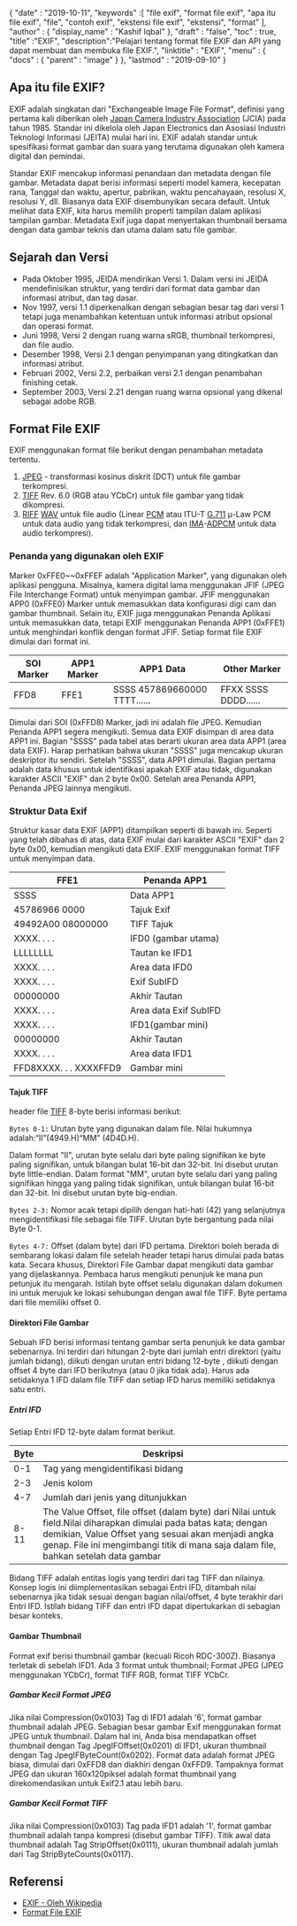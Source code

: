 {
  "date" : "2019-10-11",
  "keywords" :[ "file exif", "format file exif", "apa itu file exif", "file", "contoh exif", "ekstensi file exif", "ekstensi", "format" ],
  "author" : {
    "display_name" : "Kashif Iqbal"
},
  "draft" : "false",
  "toc" : true,
  "title" :"EXIF",
  "description":"Pelajari tentang format file EXIF dan API yang dapat membuat dan membuka file EXIF.",
  "linktitle" : "EXIF",
  "menu" : {
    "docs" : {
      "parent" : "image"
}
},
  "lastmod" : "2019-09-10"
}

## Apa itu file EXIF?
EXIF adalah singkatan dari "Exchangeable Image File Format", definisi yang pertama kali diberikan oleh [Japan Camera Industry Association](https://en.wikipedia.org/wiki/Japan_Electronic_Industries_Development_Association) (JCIA) pada tahun 1985. Standar ini dikelola oleh Japan Electronics dan Asosiasi Industri Teknologi Informasi (JEITA) mulai hari ini. EXIF adalah standar untuk spesifikasi format gambar dan suara yang terutama digunakan oleh kamera digital dan pemindai.

Standar EXIF mencakup informasi penandaan dan metadata dengan file gambar. Metadata dapat berisi informasi seperti model kamera, kecepatan rana, Tanggal dan waktu, apertur, pabrikan, waktu pencahayaan, resolusi X, resolusi Y, dll. Biasanya data EXIF disembunyikan secara default. Untuk melihat data EXIF, kita harus memilih properti tampilan dalam aplikasi tampilan gambar. Metadata Exif juga dapat menyertakan thumbnail bersama dengan data gambar teknis dan utama dalam satu file gambar.

## Sejarah dan Versi ##

* Pada Oktober 1995, JEIDA mendirikan Versi 1. Dalam versi ini JEIDA mendefinisikan struktur, yang terdiri dari format data gambar dan informasi atribut, dan tag dasar.
* Nov 1997, versi 1.1 diperkenalkan dengan sebagian besar tag dari versi 1 tetapi juga menambahkan ketentuan untuk informasi atribut opsional dan operasi format.
* Juni 1998, Versi 2 dengan ruang warna sRGB, thumbnail terkompresi, dan file audio.
* Desember 1998, Versi 2.1 dengan penyimpanan yang ditingkatkan dan informasi atribut.
* Februari 2002, Versi 2.2, perbaikan versi 2.1 dengan penambahan finishing cetak.
* September 2003, Versi 2.21 dengan ruang warna opsional yang dikenal sebagai adobe RGB.

## Format File EXIF

EXIF menggunakan format file berikut dengan penambahan metadata tertentu.

1. [JPEG](/id/image/jpeg/) - transformasi kosinus diskrit (DCT) untuk file gambar terkompresi.
1. [TIFF](/id/image/tiff/) Rev. 6.0 (RGB atau YCbCr) untuk file gambar yang tidak dikompresi.
1. [RIFF](https://en.wikipedia.org/wiki/Resource_Interchange_File_Format) [WAV](https://en.wikipedia.org/wiki/WAV) untuk file audio (Linear [PCM](https://en.wikipedia.org/wiki/Pulse-code_modulation) atau ITU-T [G.711](https://en.wikipedia.org/wiki/G.711) μ-Law PCM untuk data audio yang tidak terkompresi, dan [ IMA](https://en.wikipedia.org/wiki/Interactive_Multimedia_Association)-[ADPCM](https://en.wikipedia.org/wiki/ADPCM) untuk data audio terkompresi).

### Penanda yang digunakan oleh EXIF ###

Marker 0xFFE0~~0xFFEF adalah "Application Marker", yang digunakan oleh aplikasi pengguna. Misalnya, kamera digital lama menggunakan JFIF (JPEG File Interchange Format) untuk menyimpan gambar. JFIF menggunakan APP0 (0xFFE0) Marker untuk memasukkan data konfigurasi digi cam dan gambar thumbnail. Selain itu, EXIF juga menggunakan Penanda Aplikasi untuk memasukkan data, tetapi EXIF menggunakan Penanda APP1 (0xFFE1) untuk menghindari konflik dengan format JFIF. Setiap format file EXIF dimulai dari format ini.


|SOI Marker|APP1 Marker|APP1 Data|Other Marker
---|---|---|---|
|FFD8|FFE1|SSSS 457869660000 TTTT......|FFXX SSSS DDDD......

Dimulai dari SOI (0xFFD8) Marker, jadi ini adalah file JPEG. Kemudian Penanda APP1 segera mengikuti. Semua data EXIF disimpan di area data APP1 ini. Bagian "SSSS" pada tabel atas berarti ukuran area data APP1 (area data EXIF). Harap perhatikan bahwa ukuran "SSSS" juga mencakup ukuran deskriptor itu sendiri. Setelah "SSSS", data APP1 dimulai. Bagian pertama adalah data khusus untuk identifikasi apakah EXIF atau tidak, digunakan karakter ASCII "EXIF" dan 2 byte 0x00. Setelah area Penanda APP1, Penanda JPEG lainnya mengikuti.

### Struktur Data Exif ###

Struktur kasar data EXIF (APP1) ditampilkan seperti di bawah ini. Seperti yang telah dibahas di atas, data EXIF mulai dari karakter ASCII "EXIF" dan 2 byte 0x00, kemudian mengikuti data EXIF. EXIF menggunakan format TIFF untuk menyimpan data.


|FFE1|Penanda APP1
---|---|
|SSSS|Data APP1|Ukuran Data APP1
|45786966 0000|Tajuk Exif
|49492A00 08000000|TIFF Tajuk
|XXXX. . . .|IFD0 (gambar utama)|Direktori
|LLLLLLLL|Tautan ke IFD1
|XXXX. . . .|Area data IFD0
|XXXX. . . .|Exif SubIFD|Direktori
|00000000|Akhir Tautan
|XXXX. . . .|Area data Exif SubIFD
|XXXX. . . .|IFD1(gambar mini)|Direktori
|00000000|Akhir Tautan
|XXXX. . . .|Area data IFD1
|FFD8XXXX. . . XXXXFFD9|Gambar mini

#### Tajuk TIFF ####

header file [TIFF](/id/image/tiff/) 8-byte berisi informasi berikut:

`Bytes 0-1:` Urutan byte yang digunakan dalam file. Nilai hukumnya adalah:“II”(4949.H)“MM” (4D4D.H).

Dalam format "II", urutan byte selalu dari byte paling signifikan ke byte paling signifikan, untuk bilangan bulat 16-bit dan 32-bit. Ini disebut urutan byte little-endian. Dalam format "MM", urutan byte selalu dari yang paling signifikan hingga yang paling tidak signifikan, untuk bilangan bulat 16-bit dan 32-bit. Ini disebut urutan byte big-endian.

`Bytes 2-3:` Nomor acak tetapi dipilih dengan hati-hati (42) yang selanjutnya mengidentifikasi file sebagai file TIFF. Urutan byte bergantung pada nilai Byte 0-1.

`Bytes 4-7:` Offset (dalam byte) dari IFD pertama. Direktori boleh berada di sembarang lokasi dalam file setelah header tetapi harus dimulai pada batas kata. Secara khusus, Direktori File Gambar dapat mengikuti data gambar yang dijelaskannya. Pembaca harus mengikuti penunjuk ke mana pun petunjuk itu mengarah. Istilah byte offset selalu digunakan dalam dokumen ini untuk merujuk ke lokasi sehubungan dengan awal file TIFF. Byte pertama dari file memiliki offset 0.

#### Direktori File Gambar ####

Sebuah IFD berisi informasi tentang gambar serta penunjuk ke data gambar sebenarnya. Ini terdiri dari hitungan 2-byte dari jumlah entri direktori (yaitu jumlah bidang), diikuti dengan urutan entri bidang 12-byte , diikuti dengan offset 4 byte dari IFD berikutnya (atau 0 jika tidak ada). Harus ada setidaknya 1 IFD dalam file TIFF dan setiap IFD harus memiliki setidaknya satu entri.

##### Entri IFD #####

Setiap Entri IFD 12-byte dalam format berikut.


|Byte|Deskripsi
---|---|
|0-1|Tag yang mengidentifikasi bidang
|2-3|Jenis kolom
|4-7|Jumlah dari jenis yang ditunjukkan
|8-11|The Value Offset, file offset (dalam byte) dari Nilai untuk field.Nilai diharapkan dimulai pada batas kata; dengan demikian, Value Offset yang sesuai akan menjadi angka genap. File ini mengimbangi titik di mana saja dalam file, bahkan setelah data gambar

Bidang TIFF adalah entitas logis yang terdiri dari tag TIFF dan nilainya. Konsep logis ini diimplementasikan sebagai Entri IFD, ditambah nilai sebenarnya jika tidak sesuai dengan bagian nilai/offset, 4 byte terakhir dari Entri IFD. Istilah bidang TIFF dan entri IFD dapat dipertukarkan di sebagian besar konteks.

#### Gambar Thumbnail ####

Format exif berisi thumbnail gambar (kecuali Ricoh RDC-300Z). Biasanya terletak di sebelah IFD1. Ada 3 format untuk thumbnail; Format JPEG (JPEG menggunakan YCbCr), format TIFF RGB, format TIFF YCbCr.

##### Gambar Kecil Format JPEG #####

Jika nilai Compression(0x0103) Tag di IFD1 adalah '6', format gambar thumbnail adalah JPEG. Sebagian besar gambar Exif menggunakan format JPEG untuk thumbnail. Dalam hal ini, Anda bisa mendapatkan offset thumbnail dengan Tag JpegIFOffset(0x0201) di IFD1, ukuran thumbnail dengan Tag JpegIFByteCount(0x0202). Format data adalah format JPEG biasa, dimulai dari 0xFFD8 dan diakhiri dengan 0xFFD9. Tampaknya format JPEG dan ukuran 160x120piksel adalah format thumbnail yang direkomendasikan untuk Exif2.1 atau lebih baru.

##### Gambar Kecil Format TIFF #####

Jika nilai Compression(0x0103) Tag pada IFD1 adalah '1', format gambar thumbnail adalah tanpa kompresi (disebut gambar TIFF). Titik awal data thumbnail adalah Tag StripOffset(0x0111), ukuran thumbnail adalah jumlah dari Tag StripByteCounts(0x0117).

## Referensi ##

* [EXIF - Oleh Wikipedia](https://en.wikipedia.org/wiki/Exif)
* [Format File EXIF](https://www.media.mit.edu/pia/Research/deepview/exif.html)

